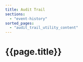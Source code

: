 ```yaml
---
title: Audit Trail
sections:
  - "event-history"
sorted_pages:
  - "audit_trail_utility_content"
---
```

# {{page.title}}

